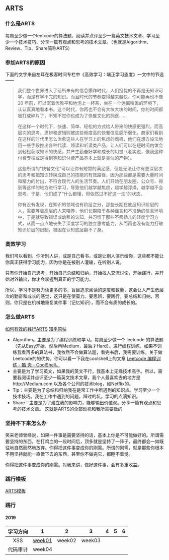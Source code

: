 ## ARTS

### 什么是ARTS

每周至少做一个leetcode的算法题、阅读并点评至少一篇英文技术文章、学习至少一个技术技巧、分享一篇有观点和思考的技术文章。（也就是Algorithm、Review、Tip、Share简称ARTS）

### 参加ARTS的原因
下面的文字来自左耳在极客时间专栏中《高效学习：端正学习态度》一文中的节选——
> 我们整个世界进入了前所未有的信息爆炸时代，人们担忧的不再是无知识可学，而是有学不完的知识。而且时代的节奏变得越来越快，你可能再也不像 20 年前，可以沉着优雅平和地泡上一杯茶，坐在一个远离喧嚣的环境下，认认真真地看本书。这个时代，你再也不会有大块大块的时间，你的时间都被打成碎片了，不知不觉你也成为了快餐文化的拥趸……
> 
> 在这样一个时代下，快速、简单、轻松的方式给人带来的快感更强烈，而高层次的思考、思辨和逻辑则被这些频度高的快餐信息感所弱化。商家们看到在这样的时代里怎么治愈这些人在学习上的焦虑的商机，他们在想方设法地用一些手段推出各种代读、领读和听读类产品，让人们可以在短时间内体会到轻松获取知识的快感，并产生勤奋好学和成长的幻觉（老实说，像我这种付费专栏或是得到等知识付费产品基本上就是类似的产物）。
> 
> 这些所谓的“快餐文化”可以让你有短暂的满足感，但是无法让你有更深层次的思考和把知识转换成自己的技能的有效路径，因为那些都是需要大量时间和精力的付出，不符合现代人的生活节奏。人们开始在朋友圈、公众号、得到等这样的地方进行学习，导致他们越学越焦虑，越学越浮燥，越学越不会思考。于是，他们成了“什么都懂，但依然过不好这一生”的状态。
> 
> 你有没有发现，在知识的领域也有阶层之分，那些长期在底层知识阶层的人，需要等着高层的人来喂养，他们长期陷于各种谣言和不准确的信息环境中，于是就导致错误或幼稚的认知，并习惯于那些不费劲儿的轻度学习方式，从而一点点地丧失了深度学习的独立思考能力，从而再也没有能力打破知识阶层的限制，被困在认知底层翻不了身。


###  高效学习
我们可以看到，你听别人讲，或是自己看书，或是让别人演示给你，这些都不能让你真正获得学习能力，因为你是在被别人灌输，在听别人说。

只有你开始自己思考，开始自己总结和归纳，开始找人交流讨论，开始践行，并开始对外输出，你才会掌握到真正的学习能力。

所以，学习不是努力读更多的书，盲目追求阅读的速度和数量，这会让人产生低层次的勤奋和成长的感觉，这只是在使蛮力。要思辨，要践行，要总结和归纳，否则，你只是在机械地重复某件事（记忆知识），而不会有质的成长的。


### 怎么做ARTS
[如何有效的践行ARTS](https://mp.weixin.qq.com/s/1WrG1qt0rnN9Zqwh60SPig)
[知乎原帖](https://www.zhihu.com/question/301150832)
* Algorithm。主要是为了编程训练和学习。每周至少做一个 leetcode 的算法题（先从Easy开始，然后再Medium，最后才Hard）。进行编程训练，如果不训练我看再多的算法书，我依然不会做算法题，看完书后，我需要训练。关于做Leetcode的的优势，你可以看一下我在coolshell上的文章 [Leetcode 编程训练 - 酷 壳 - CoolShell。](https://link.zhihu.com/?target=https%3A//coolshell.cn/articles/12052.html)
* 主要是为了学习英文，如果我的英文不行，我基本上无缘技术高手。所以，需要我阅读并点评至少一篇英文技术文章，我个人最喜欢去的地方是http://Medium.com 以及各个公司的技术blog，如Netflix的。
* Tip：主要是为了总结和归纳我在是常工作中所遇到的知识点。学习至少一个技术技巧。我在工作中遇到的问题，踩过的坑，学习的点滴知识。
* Share：主要是为了建立我的影响力，能够输出价值观。分享一篇有观点和思考的技术文章。
这就是ARTS的全部动机和我所需要做的

### 坚持不下来怎么办
笑来老师曾经说，如果一件事是需要坚持的话，基本上你是不可能做好的。所谓需要坚持的东西，在打鸡血的一段时间后，顶多就是坚持了一阵子，最终都会一如既往地自然而然地放弃。你得把这件事变成你的刚需。所谓的刚需，就是那些你根本不用坚持就能一直做下去的东西，甚至你不做完它，都睡不着觉。

你得把这件事变成你的刚需。对我来讲，做好这件事，会有多重收益。
<br>

### 践行模板

[ARTS模板](./template.md)

### 践行
#### 2019
| 学习方向 | 1 | 2 | 3 | 4 | 5 | 6 |
| :-: | :-: | :-: | :-: | :-: | :-: | :-: |
| XSS | [week01](2019/week01) | week02 | week03 |  |  |
| 代码审计 | week04
